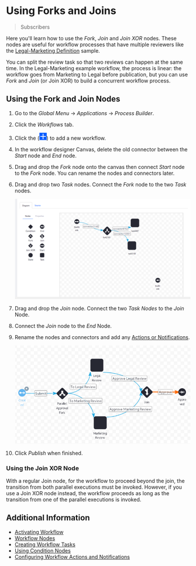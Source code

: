 # Using Forks and Joins

> Subscribers

Here you'll learn how to use the _Fork_, _Join_ and _Join XOR_ nodes. These nodes are useful for workflow processes that have multiple reviewers like the [Legal-Marketing Definition](./workflow-designer-overview/resources/legal-marketing-definition.xml) sample.

You can split the review task so that two reviews can happen at the same time. In the Legal-Marketing example workflow, the process is linear: the workflow goes from Marketing to Legal before publication, but you can use _Fork_ and _Join_ (or Join XOR) to build a concurrent workflow process.

## Using the Fork and Join Nodes

1. Go to the _Global Menu_ &rarr; _Applications_ &rarr; _Process Builder_.
1. Click the _Workflows_ tab.
1. Click the (![Add icon](../../../../images/icon-add.png)) to add a new workflow.
1. In the workflow designer Canvas, delete the old connector between the _Start_ node and _End_ node.
1. Drag and drop the _Fork_ node onto the canvas then connect _Start_ node to the _Fork_ node. You can rename the nodes and connectors later.
1. Drag and drop two _Task_ nodes. Connect the _Fork_ node to the two _Task_ nodes.

    ![Add the Fork and then the Task nodes.](./using-forks-and-joins/images/02.png)

1. Drag and drop the _Join_ node. Connect the two _Task Nodes_ to the _Join_ Node.
1. Connect the _Join_ node to the _End_ Node.
1. Rename the nodes and connectors and add any [Actions or Notifications](./configuring-workflow-actions-and-notifications.md).

    ![Publish the workflow when finished.](./using-forks-and-joins/images/01.png)

1. Click _Publish_ when finished.

### Using the Join XOR Node

With a regular Join node, for the workflow to proceed beyond the join, the transition from both parallel executions must be invoked. However, if you use a Join XOR node instead, the workflow proceeds as long as the transition from one of the parallel executions is invoked.

## Additional Information

* [Activating Workflow](../../using-workflows/activating-workflow.md)
* [Workflow Nodes](./workflow-nodes.md)
* [Creating Workflow Tasks](./creating-workflow-tasks.md)
* [Using Condition Nodes](./using-condition-nodes.md)
* [Configuring Workflow Actions and Notifications](./configuring-workflow-actions-and-notifications.md)
